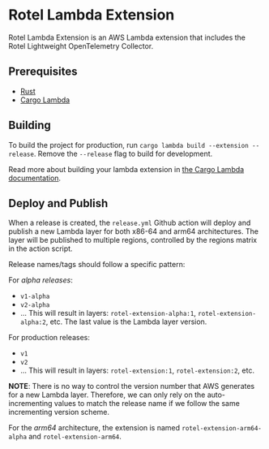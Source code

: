 # Rotel Lambda Extension

Rotel Lambda Extension is an AWS Lambda extension that includes the Rotel Lightweight OpenTelemetry Collector.

## Prerequisites

- [Rust](https://www.rust-lang.org/tools/install)
- [Cargo Lambda](https://www.cargo-lambda.info/guide/installation.html)

## Building

To build the project for production, run `cargo lambda build --extension --release`. Remove the `--release` flag to build for development.

Read more about building your lambda extension in [the Cargo Lambda documentation](https://www.cargo-lambda.info/commands/build.html#extensions).

## Deploy and Publish

When a release is created, the `release.yml` Github action will deploy and publish a new Lambda layer for both x86-64 and arm64 architectures.
The layer will be published to multiple regions, controlled by the regions matrix in the action script.

Release names/tags should follow a specific pattern:

For *alpha releases*:
- `v1-alpha`
- `v2-alpha`
- ...
This will result in layers: `rotel-extension-alpha:1`, `rotel-extension-alpha:2`, etc. The last value is the Lambda layer version.

For production releases:
- `v1`
- `v2`
- ...
This will result in layers: `rotel-extension:1`, `rotel-extension:2`, etc.

**NOTE**: There is no way to control the version number that AWS generates for a new Lambda layer. Therefore, we can only
rely on the auto-incrementing values to match the release name if we follow the same incrementing version scheme.

For the *arm64* architecture, the extension is named `rotel-extension-arm64-alpha` and `rotel-extension-arm64`.
